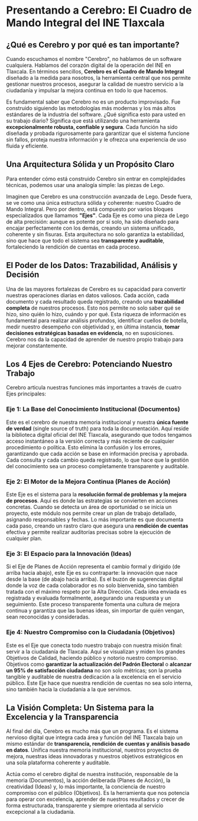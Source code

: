 # Presentando a Cerebro: El Cuadro de Mando Integral del INE Tlaxcala

## ¿Qué es Cerebro y por qué es tan importante?

Cuando escuchamos el nombre "Cerebro", no hablamos de un software cualquiera. Hablamos del corazón digital de la operación del INE en Tlaxcala. En términos sencillos, **Cerebro es el Cuadro de Mando Integral** diseñado a la medida para nosotros, la herramienta central que nos permite gestionar nuestros procesos, asegurar la calidad de nuestro servicio a la ciudadanía y impulsar la mejora continua en todo lo que hacemos.

Es fundamental saber que Cerebro no es un producto improvisado. Fue construido siguiendo las metodologías más modernas y los más altos estándares de la industria del software. ¿Qué significa esto para usted en su trabajo diario? Significa que está utilizando una herramienta **excepcionalmente robusta, confiable y segura**. Cada función ha sido diseñada y probada rigurosamente para garantizar que el sistema funcione sin fallos, proteja nuestra información y le ofrezca una experiencia de uso fluida y eficiente.

## Una Arquitectura Sólida y un Propósito Claro

Para entender cómo está construido Cerebro sin entrar en complejidades técnicas, podemos usar una analogía simple: las piezas de Lego.

Imaginen que Cerebro es una construcción avanzada de Lego. Desde fuera, se ve como una única estructura sólida y coherente: nuestro Cuadro de Mando Integral. Pero por dentro, está compuesto por varios bloques especializados que llamamos **"Ejes"**. Cada Eje es como una pieza de Lego de alta precisión: aunque es potente por sí solo, ha sido diseñado para encajar perfectamente con los demás, creando un sistema unificado, coherente y sin fisuras. Esta arquitectura no solo garantiza la estabilidad, sino que hace que todo el sistema sea **transparente y auditable**, fortaleciendo la rendición de cuentas en cada proceso.

## El Poder de los Datos: Trazabilidad, Análisis y Decisión

Una de las mayores fortalezas de Cerebro es su capacidad para convertir nuestras operaciones diarias en datos valiosos. Cada acción, cada documento y cada resultado queda registrado, creando una **trazabilidad completa** de nuestros procesos. Esto nos permite no solo saber qué se hizo, sino quién lo hizo, cuándo y por qué. Esta riqueza de información es fundamental para realizar análisis profundos, identificar cuellos de botella, medir nuestro desempeño con objetividad y, en última instancia, **tomar decisiones estratégicas basadas en evidencia**, no en suposiciones. Cerebro nos da la capacidad de aprender de nuestro propio trabajo para mejorar constantemente.

## Los 4 Ejes de Cerebro: Potenciando Nuestro Trabajo

Cerebro articula nuestras funciones más importantes a través de cuatro Ejes principales:

### Eje 1: La Base del Conocimiento Institucional (Documentos)
Este es el cerebro de nuestra memoria institucional y nuestra **única fuente de verdad** (single source of truth) para toda la documentación. Aquí reside la biblioteca digital oficial del INE Tlaxcala, asegurando que todos tengamos acceso instantáneo a la versión correcta y más reciente de cualquier procedimiento o política. Esto elimina la confusión y los errores, garantizando que cada acción se base en información precisa y aprobada. Cada consulta y cada cambio queda registrado, lo que hace que la gestión del conocimiento sea un proceso completamente transparente y auditable.

### Eje 2: El Motor de la Mejora Continua (Planes de Acción)
Este Eje es el sistema para la **resolución formal de problemas y la mejora de procesos**. Aquí es donde las estrategias se convierten en acciones concretas. Cuando se detecta un área de oportunidad o se inicia un proyecto, este módulo nos permite crear un plan de trabajo detallado, asignando responsables y fechas. Lo más importante es que documenta cada paso, creando un rastro claro que asegura una **rendición de cuentas** efectiva y permite realizar auditorías precisas sobre la ejecución de cualquier plan.

### Eje 3: El Espacio para la Innovación (Ideas)
Si el Eje de Planes de Acción representa el cambio formal y dirigido (de arriba hacia abajo), este Eje es su contraparte: la innovación que nace desde la base (de abajo hacia arriba). Es el buzón de sugerencias digital donde la voz de cada colaborador es no solo bienvenida, sino también tratada con el máximo respeto por la Alta Dirección. Cada idea enviada es registrada y evaluada formalmente, asegurando una respuesta y un seguimiento. Este proceso transparente fomenta una cultura de mejora continua y garantiza que las buenas ideas, sin importar de quién vengan, sean reconocidas y consideradas.

### Eje 4: Nuestro Compromiso con la Ciudadanía (Objetivos)
Este es el Eje que conecta todo nuestro trabajo con nuestra misión final: servir a la ciudadanía de Tlaxcala. Aquí se visualizan y miden los grandes Objetivos de Calidad, haciendo público y notorio nuestro compromiso. Objetivos como **garantizar la actualización del Padrón Electoral** o **alcanzar un 95% de satisfacción ciudadana** no son solo métricas; son la prueba tangible y auditable de nuestra dedicación a la excelencia en el servicio público. Este Eje hace que nuestra rendición de cuentas no sea solo interna, sino también hacia la ciudadanía a la que servimos.

## La Visión Completa: Un Sistema para la Excelencia y la Transparencia

Al final del día, Cerebro es mucho más que un programa. Es el sistema nervioso digital que integra cada área y función del INE Tlaxcala bajo un mismo estándar de **transparencia, rendición de cuentas y análisis basado en datos**. Unifica nuestra memoria institucional, nuestros proyectos de mejora, nuestras ideas innovadoras y nuestros objetivos estratégicos en una sola plataforma coherente y auditable.

Actúa como el cerebro digital de nuestra institución, responsable de la memoria (Documentos), la acción deliberada (Planes de Acción), la creatividad (Ideas) y, lo más importante, la conciencia de nuestro compromiso con el público (Objetivos). Es la herramienta que nos potencia para operar con excelencia, aprender de nuestros resultados y crecer de forma estructurada, transparente y siempre orientada al servicio excepcional a la ciudadanía.
